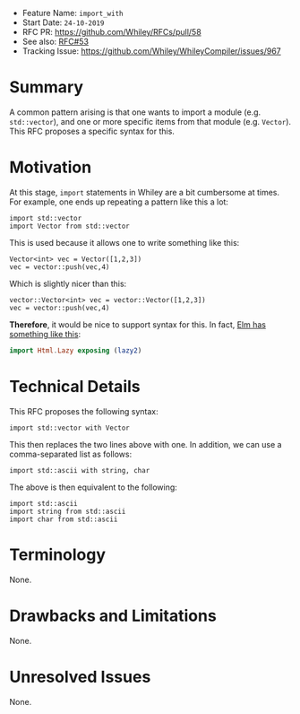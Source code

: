 - Feature Name: `import_with`
- Start Date: `24-10-2019`
- RFC PR: https://github.com/Whiley/RFCs/pull/58
- See also: [RFC#53](https://github.com/Whiley/RFCs/blob/master/text/0053-imports.md)
- Tracking Issue: https://github.com/Whiley/WhileyCompiler/issues/967

# Summary

A common pattern arising is that one wants to import a module
(e.g. `std::vector`), and one or more specific items from that module
(e.g. `Vector`).  This RFC proposes a specific syntax for this.

# Motivation

At this stage, `import` statements in Whiley are a bit cumbersome at
times.  For example, one ends up repeating a pattern like this a lot:

```Whiley
import std::vector
import Vector from std::vector
```

This is used because it allows one to write something like this:

```Whiley
Vector<int> vec = Vector([1,2,3])
vec = vector::push(vec,4)
```

Which is slightly nicer than this:

```Whiley
vector::Vector<int> vec = vector::Vector([1,2,3])
vec = vector::push(vec,4)
```

**Therefore**, it would be nice to support syntax for this.  In fact,
[Elm has something like
this](https://stackoverflow.com/questions/30172903/what-does-exposing-mean-in-elm):

```Elm
import Html.Lazy exposing (lazy2)
```

# Technical Details


This RFC proposes the following syntax:

```Whiley
import std::vector with Vector
```

This then replaces the two lines above with one.  In addition, we can
use a comma-separated list as follows:

```Whiley
import std::ascii with string, char
```

The above is then equivalent to the following:

```Whiley
import std::ascii
import string from std::ascii
import char from std::ascii
```

# Terminology

None.

# Drawbacks and Limitations

None.

# Unresolved Issues

None.
